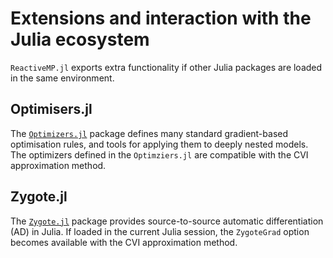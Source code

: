 # Extensions and interaction with the Julia ecosystem

`ReactiveMP.jl` exports extra functionality if other Julia packages are loaded in the same environment.

## Optimisers.jl

The [`Optimizers.jl`](https://github.com/FluxML/Optimisers.jl) package defines many standard gradient-based optimisation rules, and tools for applying them to deeply nested models.
The optimizers defined in the `Optimziers.jl` are compatible with the CVI approximation method.

## Zygote.jl

The [`Zygote.jl`](https://github.com/FluxML/Zygote.jl) package provides source-to-source automatic differentiation (AD) in Julia.
If loaded in the current Julia session, the `ZygoteGrad` option becomes available with the CVI approximation method.
